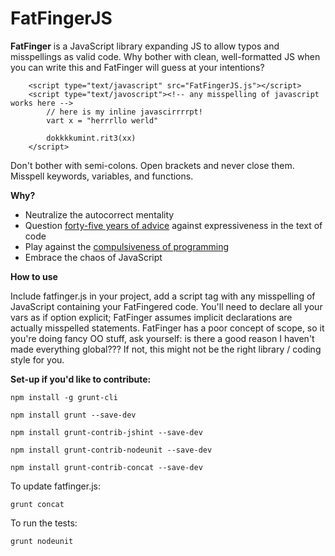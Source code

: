 # FatFingerJS

**FatFinger** is a JavaScript library expanding JS to allow typos and
misspellings as valid code. Why bother with clean, well-formatted JS when you 
can write this and FatFinger will guess at your intentions?

~~~
    <script type="text/javascript" src="FatFingerJS.js"></script>   
    <script type="text/javoscript"><!-- any misspelling of javascript works here -->
        // here is my inline javascirrrrpt!
        vart x = "herrrllo werld"

        dokkkkumint.rit3(xx)
    </script>
~~~

Don't bother with semi-colons. Open brackets and never close them. Misspell keywords, variables, and functions.

**Why?**
* Neutralize the autocorrect mentality
* Question [forty-five years of advice](https://www.cs.utexas.edu/~EWD/transcriptions/EWD03xx/EWD340.html) against expressiveness in the text of code
* Play against the [compulsiveness of programming](https://www.sac.edu/AcademicProgs/Business/ComputerScience/Pages/Hester_James/HACKER.htm)
* Embrace the chaos of JavaScript

**How to use**

Include fatfinger.js in your project, add a script tag with any misspelling of JavaScript containing your FatFingered code. You'll need to declare all your vars as if option explicit; FatFinger assumes implicit declarations are actually misspelled statements. FatFinger has a poor concept of scope, so it you're doing fancy OO stuff, ask yourself: is there a good reason I haven't made everything global??? If not, this might not be the right library / coding style for you.

**Set-up if you'd like to contribute:**

~~~
npm install -g grunt-cli

npm install grunt --save-dev

npm install grunt-contrib-jshint --save-dev

npm install grunt-contrib-nodeunit --save-dev

npm install grunt-contrib-concat --save-dev
~~~


To update fatfinger.js:
~~~
grunt concat
~~~

To run the tests:
~~~
grunt nodeunit
~~~
